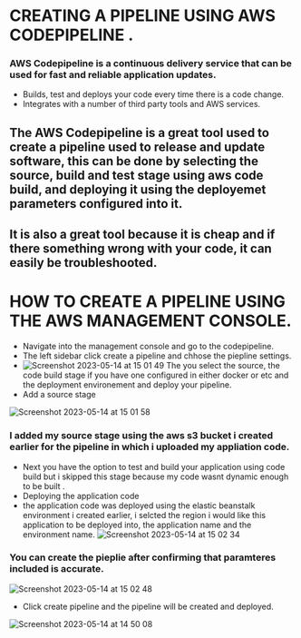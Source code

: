 # CREATING A PIPELINE USING AWS CODEPIPELINE .
### AWS Codepipeline is a continuous delivery service that can be used for fast and reliable application updates.
* Builds, test and deploys your code every time  there is a code change.
* Integrates with a number of third party tools and AWS services.
## The AWS Codepipeline is a great tool used to create a pipeline used to release and update software, this can be done by selecting the source, build and test stage using aws code build, and deploying it using the deployemet parameters configured into it.
## It is also a great tool because it is cheap and if there something wrong with your code, it can easily be troubleshooted.

# HOW TO CREATE A PIPELINE USING THE AWS MANAGEMENT CONSOLE.
* Navigate into the management console and go to the codepipeline.
* The left sidebar click create a pipeline and chhose the piepline settings.
* ![Screenshot 2023-05-14 at 15 01 49](https://github.com/Egal212/DEVOPS-PROJECTS1.0/assets/114033502/8ee87670-3c94-4042-ad3e-8393e0823ceb)
The you select the source, the code build stage if you have one configured in either docker or etc and the deployment environement and deploy your pipeline.
* Add a source stage 

![Screenshot 2023-05-14 at 15 01 58](https://github.com/Egal212/DEVOPS-PROJECTS1.0/assets/114033502/8ab072de-10ed-4c09-a038-148c334090f2)
 ### I added my source stage using the aws s3 bucket i created earlier for the pipeline in which i uploaded my appliation code.
 * Next you have the option to test and build your application using code build but i skipped this stage because my code wasnt dynamic enough to be built .
 * Deploying the application code
 * the application code was deployed using the elastic beanstalk environment i created earlier, i selcted the region i would like this application to be deployed into, the application name and the environment name.
 ![Screenshot 2023-05-14 at 15 02 34](https://github.com/Egal212/DEVOPS-PROJECTS1.0/assets/114033502/f2ce471d-c96b-4587-892b-132e2f85e1c6)

### You can create the pieplie after confirming that paramteres included is accurate.
![Screenshot 2023-05-14 at 15 02 48](https://github.com/Egal212/DEVOPS-PROJECTS1.0/assets/114033502/bad388ae-cd5f-423a-ac5d-82ba7f6b8668)

* Click create pipeline and the pipeline will be created and deployed.


![Screenshot 2023-05-14 at 14 50 08](https://github.com/Egal212/DEVOPS-PROJECTS1.0/assets/114033502/17f7dc3b-d619-45f2-8159-fc15f454c0ad)
